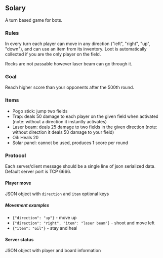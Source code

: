 ## Solary

A turn based game for bots.


### Rules

In every turn each player can move in any direction ("left", "right", "up", "down"), and can use an item from its inventory. Loot is automatically collected if you are the only player on the field.

Rocks are not passable however laser beam can go through it.


### Goal

Reach higher score than your opponents after the 500th round.


### Items

 - Pogo stick: jump two fields
 - Trap: deals 50 damage to each player on the given field when activated (note: without a direction it instantly activates)
 - Laser beam: deals 25 damage to two fields in the given direction (note: without direction it deals 50 damage to your field)
 - Oil: Heals 20
 - Solar panel: cannot be used, produces 1 score per round


### Protocol

Each server/client message should be a single line of json serialized data.
Default server port is TCP 6666.


#### Player move

JSON object with `direction` and `item` optional keys


##### Movement examples

 - `{"direction": "up"}` - move up
 - `{"direction": "right", "item": "laser beam"}` - shoot and move left
 - `{"item": "oil"}` - stay and heal


#### Server status

JSON object with player and board information
